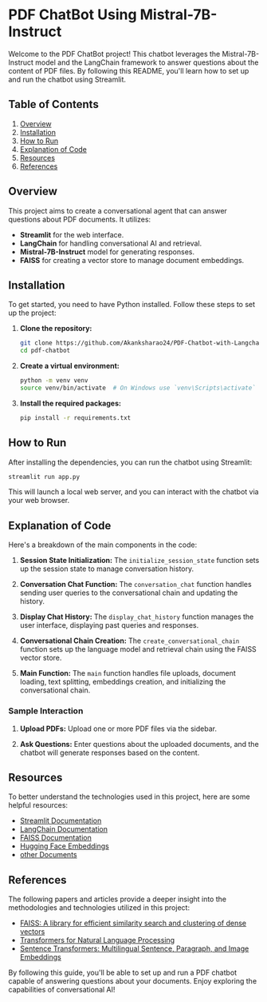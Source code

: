 # PDF ChatBot Using Mistral-7B-Instruct

Welcome to the PDF ChatBot project! This chatbot leverages the Mistral-7B-Instruct model and the LangChain framework to answer questions about the content of PDF files. By following this README, you'll learn how to set up and run the chatbot using Streamlit.

## Table of Contents
1. [Overview](#overview)
2. [Installation](#installation)
3. [How to Run](#how-to-run)
4. [Explanation of Code](#explanation-of-code)
5. [Resources](#resources)
6. [References](#references)

## Overview
This project aims to create a conversational agent that can answer questions about PDF documents. It utilizes:
- **Streamlit** for the web interface.
- **LangChain** for handling conversational AI and retrieval.
- **Mistral-7B-Instruct** model for generating responses.
- **FAISS** for creating a vector store to manage document embeddings.

## Installation
To get started, you need to have Python installed. Follow these steps to set up the project:

1. **Clone the repository:**
   ```bash
   git clone https://github.com/Akanksharao24/PDF-Chatbot-with-Langchain-and-Streamlit
   cd pdf-chatbot
   ```

2. **Create a virtual environment:**
   ```bash
   python -m venv venv
   source venv/bin/activate  # On Windows use `venv\Scripts\activate`
   ```

3. **Install the required packages:**
   ```bash
   pip install -r requirements.txt
   ```

## How to Run
After installing the dependencies, you can run the chatbot using Streamlit:

```bash
streamlit run app.py
```

This will launch a local web server, and you can interact with the chatbot via your web browser.

## Explanation of Code
Here's a breakdown of the main components in the code:

1. **Session State Initialization:**
   The `initialize_session_state` function sets up the session state to manage conversation history.

2. **Conversation Chat Function:**
   The `conversation_chat` function handles sending user queries to the conversational chain and updating the history.

3. **Display Chat History:**
   The `display_chat_history` function manages the user interface, displaying past queries and responses.

4. **Conversational Chain Creation:**
   The `create_conversational_chain` function sets up the language model and retrieval chain using the FAISS vector store.

5. **Main Function:**
   The `main` function handles file uploads, document loading, text splitting, embeddings creation, and initializing the conversational chain.

### Sample Interaction
1. **Upload PDFs:**
   Upload one or more PDF files via the sidebar.
   
2. **Ask Questions:**
   Enter questions about the uploaded documents, and the chatbot will generate responses based on the content.

## Resources
To better understand the technologies used in this project, here are some helpful resources:

- [Streamlit Documentation](https://docs.streamlit.io/)
- [LangChain Documentation](https://langchain.readthedocs.io/)
- [FAISS Documentation](https://faiss.ai/)
- [Hugging Face Embeddings](https://huggingface.co/TheBloke/Mistral-7B-Instruct-v0.1-GGUF/tree/main)
- [other Documents](https://www.irjmets.com/uploadedfiles/paper//issue_7_july_2023/43587/final/fin_irjmets1690455507.pdf) 

## References
The following papers and articles provide a deeper insight into the methodologies and technologies utilized in this project:

- [FAISS: A library for efficient similarity search and clustering of dense vectors](https://arxiv.org/abs/1702.08734)
- [Transformers for Natural Language Processing](https://arxiv.org/abs/1706.03762)
- [Sentence Transformers: Multilingual Sentence, Paragraph, and Image Embeddings](https://arxiv.org/abs/1908.10084)

By following this guide, you'll be able to set up and run a PDF chatbot capable of answering questions about your documents. Enjoy exploring the capabilities of conversational AI!
